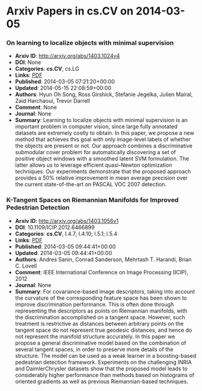 # Arxiv Papers in cs.CV on 2014-03-05
### On learning to localize objects with minimal supervision
- **Arxiv ID**: http://arxiv.org/abs/1403.1024v4
- **DOI**: None
- **Categories**: **cs.CV**, cs.LG
- **Links**: [PDF](http://arxiv.org/pdf/1403.1024v4)
- **Published**: 2014-03-05 07:21:20+00:00
- **Updated**: 2014-05-15 22:08:59+00:00
- **Authors**: Hyun Oh Song, Ross Girshick, Stefanie Jegelka, Julien Mairal, Zaid Harchaoui, Trevor Darrell
- **Comment**: None
- **Journal**: None
- **Summary**: Learning to localize objects with minimal supervision is an important problem in computer vision, since large fully annotated datasets are extremely costly to obtain. In this paper, we propose a new method that achieves this goal with only image-level labels of whether the objects are present or not. Our approach combines a discriminative submodular cover problem for automatically discovering a set of positive object windows with a smoothed latent SVM formulation. The latter allows us to leverage efficient quasi-Newton optimization techniques. Our experiments demonstrate that the proposed approach provides a 50% relative improvement in mean average precision over the current state-of-the-art on PASCAL VOC 2007 detection.



### K-Tangent Spaces on Riemannian Manifolds for Improved Pedestrian Detection
- **Arxiv ID**: http://arxiv.org/abs/1403.1056v1
- **DOI**: 10.1109/ICIP.2012.6466899
- **Categories**: **cs.CV**, I.4.7; I.4.10; I.5.1; I.5.4
- **Links**: [PDF](http://arxiv.org/pdf/1403.1056v1)
- **Published**: 2014-03-05 09:44:41+00:00
- **Updated**: 2014-03-05 09:44:41+00:00
- **Authors**: Andres Sanin, Conrad Sanderson, Mehrtash T. Harandi, Brian C. Lovell
- **Comment**: IEEE International Conference on Image Processing (ICIP), 2012
- **Journal**: None
- **Summary**: For covariance-based image descriptors, taking into account the curvature of the corresponding feature space has been shown to improve discrimination performance. This is often done through representing the descriptors as points on Riemannian manifolds, with the discrimination accomplished on a tangent space. However, such treatment is restrictive as distances between arbitrary points on the tangent space do not represent true geodesic distances, and hence do not represent the manifold structure accurately. In this paper we propose a general discriminative model based on the combination of several tangent spaces, in order to preserve more details of the structure. The model can be used as a weak learner in a boosting-based pedestrian detection framework. Experiments on the challenging INRIA and DaimlerChrysler datasets show that the proposed model leads to considerably higher performance than methods based on histograms of oriented gradients as well as previous Riemannian-based techniques.



